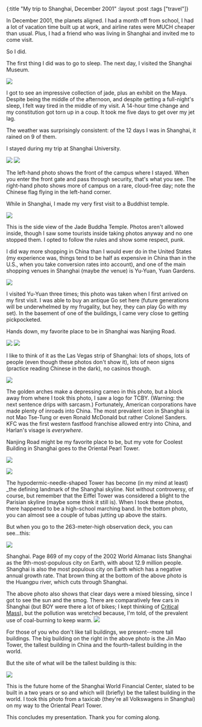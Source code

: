 {:title "My trip to Shanghai, December 2001"
:layout :post
:tags  ["travel"]}

In December 2001, the planets aligned.  I had a month off from school, I had a lot of vacation time built up at work, and airline rates were MUCH cheaper than usual.  Plus, I had a friend who was living in Shanghai and invited me to come visit.

So I did.

The first thing I did was to go to sleep.  The next day, I visited the Shanghai Museum.  

![](https://www.szcz.org/img/shanghai1.jpg)

I got to see an impressive collection of jade, plus an exhibit on the Maya.  Despite being the middle of the afternoon, and despite getting a full-night's sleep, I felt way tired in the middle of my visit.  A 14-hour time change and my constitution got torn up in a coup.  It took me five days to get over my jet lag.

The weather was surprisingly consistent: of the 12 days I was in Shanghai, it rained on 9 of them.  

I stayed during my trip at Shanghai University.

![](https://www.szcz.org/img/shanghai5.jpg) ![](https://www.szcz.org/img/shanghai4.jpg)

The left-hand photo shows the front of the campus where I stayed.  When you enter the front gate and pass through security, that's what you see.  The right-hand photo shows more of campus on a rare, cloud-free day; note the Chinese flag flying in the left-hand corner.

While in Shanghai, I made my very first visit to a Buddhist temple.

![](https://www.szcz.org/img/shanghai9.jpg)

This is the side view of the Jade Buddha Temple.  Photos aren't allowed inside, though I saw some tourists inside taking photos anyway and no one stopped them.  I opted to follow the rules and show some respect, punk.

I did way more shopping in China than I would ever do in the United States (my experience was, things tend to be half as expensive in China than in the U.S., when you take conversion rates into account), and one of the main shopping venues in Shanghai (maybe _the_ venue) is Yu-Yuan, Yuan Gardens.  

![](https://www.szcz.org/img/shanghai11.jpg)

I visited Yu-Yuan three times; this photo was taken when I first arrived on my first visit.  I was able to buy an antique Go set here (future generations will be underwhelmed by my frugality, but hey, they can play Go with my set).  In the basement of one of the buildings, I came very close to getting pickpocketed.

Hands down, my favorite place to be in Shanghai was Nanjing Road.

![](https://www.szcz.org/img/shanghai8.jpg) ![](https://www.szcz.org/img/shanghai10.jpg)

I like to think of it as the Las Vegas strip of Shanghai: lots of shops, lots of people (even though these photos don't show it), lots of neon signs (practice reading Chinese in the dark), no casinos though.  

![](https://www.szcz.org/img/shanghai12.jpg)

The golden arches make a depressing cameo in this photo, but a block away from where I took this photo, I saw a logo for TCBY.  (Warning: the next sentence drips with sarcasm.)  Fortunately, American corporations have made plenty of inroads into China.  The most prevalent icon in Shanghai is not Mao Tse-Tung or even Ronald McDonald but rather Colonel Sanders.  KFC was the first western fastfood franchise allowed entry into China, and Harlan's visage is _everywhere_.

Nanjing Road might be my favorite place to be, but my vote for Coolest Building in Shanghai goes to the Oriental Pearl Tower.

![](https://www.szcz.org/img/shanghai6.jpg)

![](https://www.szcz.org/img/shanghai2.jpg)

The hypodermic-needle-shaped Tower has become (in my mind at least) _the defining landmark of the Shanghai skyline.  Not without controversy, of course, but remember that the Eiffel Tower was considered a blight to the Parisian skyline (maybe some think it still is).  When I took these photos, there happened to be a high-school marching band.  In the bottom photo, you can almost see a couple of tubas jutting up above the stairs.

But when you go to the 263-meter-high observation deck, you can see...this:

![](https://www.szcz.org/img/shanghai13.jpg)

Shanghai.  Page 869 of my copy of the 2002 World Almanac lists Shanghai as the 9th-most-populous city on Earth, with about 12.9 million people.  Shanghai is also the most populous city on Earth which has a negative annual growth rate.  That brown thing at the bottom of the above photo is the Huangpu river, which cuts through Shanghai.

The above photo also shows that clear days were a mixed blessing, since I got to see the sun and the smog.  There are comparatively few cars in Shanghai (but BOY were there a lot of bikes; I kept thinking of [Critical Mass](http://www.chicagocriticalmass.org)), but the pollution was wretched because, I'm told, of the prevalent use of coal-burning to keep warm. 
![](https://www.szcz.org/img/shanghai3.jpg)

For those of you who don't like tall buildings, we present--more tall buildings.  The big building on the right in the above photo is the Jin Mao Tower, the tallest building in China and the fourth-tallest building in the world.  

But the site of what will be the tallest building is this:

![](https://www.szcz.org/img/shanghai7.jpg)

This is the future home of the Shanghai World Financial Center, slated to be built in a two years or so and which will (briefly) be the tallest building in the world.  I took this photo from a taxicab (they're all Volkswagens in Shanghai) on my way to the Oriental Pearl Tower.

This concludes my presentation.  Thank you for coming along.
